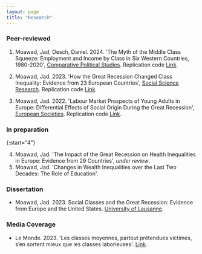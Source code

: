 ```yaml
---
layout: page
title: "Research"
---
```


### Peer-reviewed

1. Moawad, Jad, Oesch, Daniel. 2024. 'The Myth of the Middle Class Squeeze: Employment and Income by Class in Six Western Countries, 1980-2020', [Comparative Political Studies](https://journals.sagepub.com/doi/full/10.1177/00104140241271166). Replication code [Link](https://github.com/jad-moawad/How-the-Great-Recession-Changed-Class-Inequality-Evidence-from-23-European-Countries).
   
2. Moawad, Jad. 2023. 'How the Great Recession Changed Class Inequality: Evidence from 23 European Countries', [Social Science Research](https://doi.org/10.1016/j.ssresearch.2022.102829). Replication code [Link](https://github.com/jad-moawad/How-the-Great-Recession-Changed-Class-Inequality-Evidence-from-23-European-Countries).

3. Moawad, Jad. 2022. 'Labour Market Prospects of Young Adults in Europe: Differential Effects of Social Origin During the Great Recession', [European Societies](https://doi.org/10.1080/14616696.2022.2043409). Replication code [Link](https://github.com/jad-moawad/Labour-Market-Prospects-of-Young-Adults-in-Europe).

### In preparation

{:start="4"}
    
4. Moawad, Jad. 'The Impact of the Great Recession on Health Inequalities in Europe: Evidence from 29 Countries', *under review*.
5. Moawad, Jad. 'Changes in Wealth Inequalities over the Last Two Decades: The Role of Education'.  

   
### Dissertation

- Moawad, Jad. 2023. Social Classes and the Great Recession: Evidence from Europe and the United States. [University of Lausanne](https://serval.unil.ch/resource/serval:BIB_F2CCAF5D9099.P001/REF).
  

### Media Coverage

- Le Monde. 2023. 'Les classes moyennes, partout prétendues victimes, s’en sortent mieux que les classes laborieuses'. [Link](https://www.lemonde.fr/idees/article/2023/06/21/les-classes-moyennes-partout-pretendues-victimes-s-en-sortent-mieux-que-les-classes-laborieuses_6178624_3232.html).
